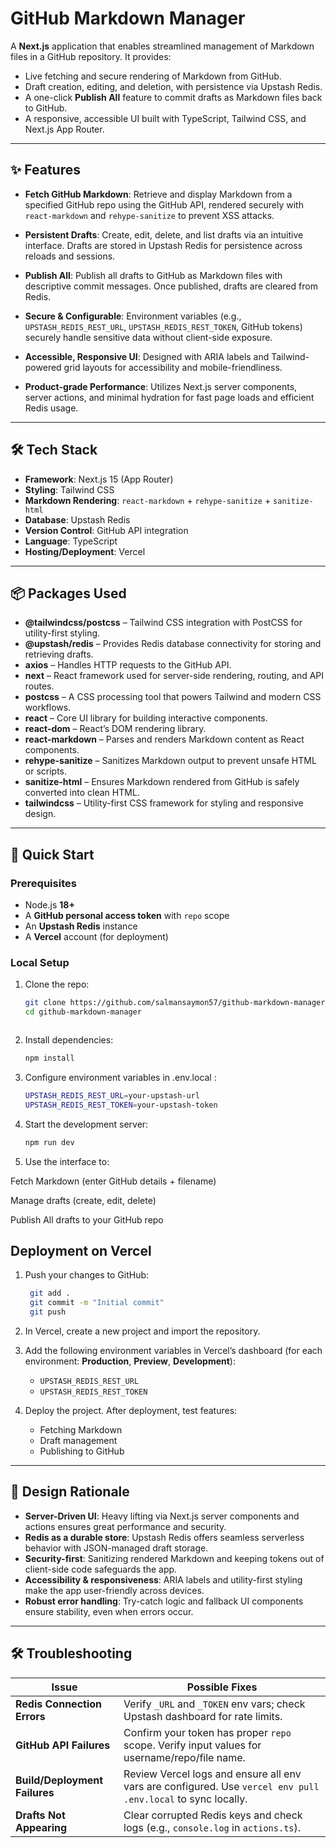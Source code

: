 # GitHub Markdown Manager

A **Next.js** application that enables streamlined management of Markdown files in a GitHub repository. It provides:

- Live fetching and secure rendering of Markdown from GitHub.
- Draft creation, editing, and deletion, with persistence via Upstash Redis.
- A one-click **Publish All** feature to commit drafts as Markdown files back to GitHub.
- A responsive, accessible UI built with TypeScript, Tailwind CSS, and Next.js App Router.

---

## ✨ Features

- **Fetch GitHub Markdown**: Retrieve and display Markdown from a specified GitHub repo using the GitHub API, rendered securely with `react-markdown` and `rehype-sanitize` to prevent XSS attacks.  

- **Persistent Drafts**: Create, edit, delete, and list drafts via an intuitive interface. Drafts are stored in Upstash Redis for persistence across reloads and sessions.  

- **Publish All**: Publish all drafts to GitHub as Markdown files with descriptive commit messages. Once published, drafts are cleared from Redis.  

- **Secure & Configurable**: Environment variables (e.g., `UPSTASH_REDIS_REST_URL`, `UPSTASH_REDIS_REST_TOKEN`, GitHub tokens) securely handle sensitive data without client-side exposure.  

- **Accessible, Responsive UI**: Designed with ARIA labels and Tailwind-powered grid layouts for accessibility and mobile-friendliness.  

- **Product-grade Performance**: Utilizes Next.js server components, server actions, and minimal hydration for fast page loads and efficient Redis usage.  

---

## 🛠 Tech Stack

- **Framework**: Next.js 15 (App Router)  
- **Styling**: Tailwind CSS  
- **Markdown Rendering**: `react-markdown` + `rehype-sanitize` + `sanitize-html`  
- **Database**: Upstash Redis  
- **Version Control**: GitHub API integration  
- **Language**: TypeScript  
- **Hosting/Deployment**: Vercel  

---

## 📦 Packages Used

- **@tailwindcss/postcss** – Tailwind CSS integration with PostCSS for utility-first styling.  
- **@upstash/redis** – Provides Redis database connectivity for storing and retrieving drafts.  
- **axios** – Handles HTTP requests to the GitHub API.  
- **next** – React framework used for server-side rendering, routing, and API routes.  
- **postcss** – A CSS processing tool that powers Tailwind and modern CSS workflows.  
- **react** – Core UI library for building interactive components.  
- **react-dom** – React’s DOM rendering library.  
- **react-markdown** – Parses and renders Markdown content as React components.  
- **rehype-sanitize** – Sanitizes Markdown output to prevent unsafe HTML or scripts.  
- **sanitize-html** – Ensures Markdown rendered from GitHub is safely converted into clean HTML.  
- **tailwindcss** – Utility-first CSS framework for styling and responsive design.  

---

## 🚀 Quick Start

### Prerequisites

- Node.js **18+**
- A **GitHub personal access token** with `repo` scope
- An **Upstash Redis** instance
- A **Vercel** account (for deployment)

### Local Setup

1. Clone the repo:
   ```bash
   git clone https://github.com/salmansaymon57/github-markdown-manager.git
   cd github-markdown-manager



2. Install dependencies:
   ```bash
   npm install

3. Configure environment variables in .env.local :
   ```bash
   UPSTASH_REDIS_REST_URL=your-upstash-url
   UPSTASH_REDIS_REST_TOKEN=your-upstash-token


4. Start the development server:
   ```bash
   npm run dev

5. Use the interface to:

Fetch Markdown (enter GitHub details + filename)

Manage drafts (create, edit, delete)

Publish All drafts to your  GitHub repo

## Deployment on Vercel
1. Push your changes to GitHub:
   ```bash
    git add .
    git commit -m "Initial commit"
    git push

2. In Vercel, create a new project and import the repository.

3. Add the following environment variables in Vercel’s dashboard (for each environment: **Production**, **Preview**, **Development**):
   - `UPSTASH_REDIS_REST_URL`
   - `UPSTASH_REDIS_REST_TOKEN`

4. Deploy the project. After deployment, test features:
   - Fetching Markdown  
   - Draft management  
   - Publishing to GitHub  

---

## 🧩 Design Rationale

- **Server-Driven UI**: Heavy lifting via Next.js server components and actions ensures great performance and security.  
- **Redis as a durable store**: Upstash Redis offers seamless serverless behavior with JSON-managed draft storage.  
- **Security-first**: Sanitizing rendered Markdown and keeping tokens out of client-side code safeguards the app.  
- **Accessibility & responsiveness**: ARIA labels and utility-first styling make the app user-friendly across devices.  
- **Robust error handling**: Try-catch logic and fallback UI components ensure stability, even when errors occur.  

---

## 🛠 Troubleshooting

| Issue                         | Possible Fixes |
|-------------------------------|----------------|
| **Redis Connection Errors**   | Verify `_URL` and `_TOKEN` env vars; check Upstash dashboard for rate limits. |
| **GitHub API Failures**       | Confirm your token has proper `repo` scope. Verify input values for username/repo/file name. |
| **Build/Deployment Failures** | Review Vercel logs and ensure all env vars are configured. Use `vercel env pull .env.local` to sync locally. |
| **Drafts Not Appearing**      | Clear corrupted Redis keys and check logs (e.g., `console.log` in `actions.ts`). |







